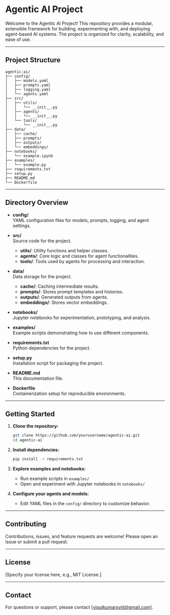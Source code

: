 # Agentic AI Project

Welcome to the Agentic AI Project! This repository provides a modular, extensible framework for building, experimenting with, and deploying agent-based AI systems. The project is organized for clarity, scalability, and ease of use.

---

## Project Structure

```
agentic-ai/
├── config/
│   ├── models.yaml
│   ├── prompts.yaml
│   ├── logging.yaml
│   └── agents.yaml
├── src/
│   ├── utils/
│   │   └── __init__.py
│   ├── agents/
│   │   └── __init__.py
│   └── tools/
│       └── __init__.py
├── data/
│   ├── cache/
│   ├── prompts/
│   ├── outputs/
│   └── embeddings/
├── notebooks/
│   └── example.ipynb
├── examples/
│   └── example.py
├── requirements.txt
├── setup.py
├── README.md
└── Dockerfile
```

---

## Directory Overview

- **config/**  
  YAML configuration files for models, prompts, logging, and agent settings.

- **src/**  
  Source code for the project.

  - **utils/**: Utility functions and helper classes.
  - **agents/**: Core logic and classes for agent functionalities.
  - **tools/**: Tools used by agents for processing and interaction.

- **data/**  
  Data storage for the project.

  - **cache/**: Caching intermediate results.
  - **prompts/**: Stores prompt templates and histories.
  - **outputs/**: Generated outputs from agents.
  - **embeddings/**: Stores vector embeddings.

- **notebooks/**  
  Jupyter notebooks for experimentation, prototyping, and analysis.

- **examples/**  
  Example scripts demonstrating how to use different components.

- **requirements.txt**  
  Python dependencies for the project.

- **setup.py**  
  Installation script for packaging the project.

- **README.md**  
  This documentation file.

- **Dockerfile**  
  Containerization setup for reproducible environments.

---

## Getting Started

1. **Clone the repository:**

   ```bash
   git clone https://github.com/yourusername/agentic-ai.git
   cd agentic-ai
   ```

2. **Install dependencies:**

   ```bash
   pip install -r requirements.txt
   ```

3. **Explore examples and notebooks:**

   - Run example scripts in `examples/`
   - Open and experiment with Jupyter notebooks in `notebooks/`

4. **Configure your agents and models:**
   - Edit YAML files in the `config/` directory to customize behavior.

---

## Contributing

Contributions, issues, and feature requests are welcome! Please open an issue or submit a pull request.

---

## License

[Specify your license here, e.g., MIT License.]

---

## Contact

For questions or support, please contact [vipulkumarsviit@gmail.com].
